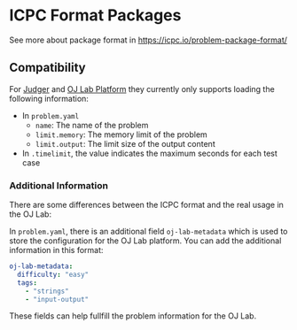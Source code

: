# ICPC Format Packages

See more about package format in <https://icpc.io/problem-package-format/>

## Compatibility

For [Judger](https://github.com/oj-lab/judger) and [OJ Lab Platform](https://github.com/oj-lab/platform)
they currently only supports loading the following information:

- In `problem.yaml`
  - `name`: The name of the problem
  - `limit.memory`: The memory limit of the problem
  - `limit.output`: The limit size of the output content
- In `.timelimit`, the value indicates the maximum seconds for each test case

### Additional Information

There are some differences between the ICPC format and the real usage in the OJ Lab:

In `problem.yaml`, there is an additional field `oj-lab-metadata`
which is used to store the configuration for the OJ Lab platform.
You can add the additional information in this format:

```yaml
oj-lab-metadata:
  difficulty: "easy"
  tags:
    - "strings"
    - "input-output"
```

These fields can help fullfill the problem information for the OJ Lab.
